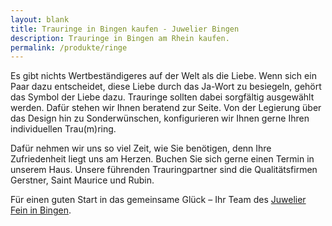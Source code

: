 ```yaml
---
layout: blank
title: Trauringe in Bingen kaufen - Juwelier Bingen
description: Trauringe in Bingen am Rhein kaufen.
permalink: /produkte/ringe
---
```


Es gibt nichts Wertbeständigeres auf der Welt als die Liebe. Wenn sich ein Paar dazu entscheidet, diese Liebe durch das Ja-Wort zu besiegeln, gehört das Symbol der Liebe dazu. Trauringe sollten dabei sorgfältig ausgewählt werden. Dafür stehen wir Ihnen beratend zur Seite. Von der Legierung über das Design hin zu Sonderwünschen, konfigurieren wir Ihnen gerne Ihren individuellen Trau(m)ring. 


Dafür nehmen wir uns so viel Zeit, wie Sie benötigen, denn Ihre Zufriedenheit liegt uns am Herzen. Buchen Sie sich gerne einen Termin in unserem Haus. Unsere führenden Trauringpartner sind die Qualitätsfirmen Gerstner, Saint Maurice und Rubin. 


Für einen guten Start in das gemeinsame Glück – Ihr Team des [Juwelier Fein in Bingen](/).
